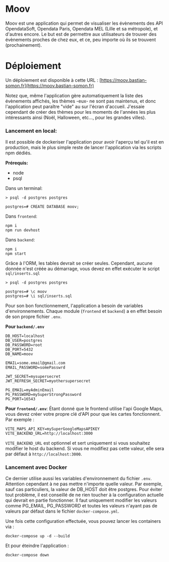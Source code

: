 # Moov

Moov est une application qui permet de visualiser les évènements des API OpendataSoft, Opendata Paris, Opendata MEL (Lille et sa métropole), et d'autres encore. Le but est de permettre aux utilisateurs de trouver des évènements proches de chez eux, et ce, peu importe où ils se trouvent (prochainement). 

# Déploiement

Un déploiement est disponible à cette URL : 
[https://moov.bastian-somon.fr](https://moov.bastian-somon.fr)

Notez que, même l'application gère automatiquement la liste des évènements affichés, les thèmes -eux- ne sont pas maintenus, et donc l'application peut paraître "vide" au sur l'écran d'accueil. J'essaie cependant de créer des thèmes pour les moments de l'années les plus intéressants ainsi (Noël, Halloween, etc..., pour les grandes villes).

### Lancement en local:

Il est possible de dockeriser l'application pour avoir l'aperçu tel qu'il est en production, mais le plus simple reste de lancer l'application via les scripts npm dédiés.

**Prérequis:** 
- node 
- psql

Dans un terminal:
```
> psql -d postgres postgres

postgres=# CREATE DATABASE moov;
```

Dans `frontend`:
```
npm i
npm run devhost
```

Dans `backend`:
```
npm i
npm start
```

Grâce à l'ORM, les tables devrait se créer seules. Cependant, aucune donnée n'est créée au démarrage, vous devez en effet exécuter le script `sql/inserts.sql`

```
> psql -d postgres postgres

postgres=# \c moov
postgres=# \i sql/inserts.sql
```

Pour son bon fonctionnement, l'application a besoin de variables d'environnements. 
Chaque module (`frontend` et `backend`) a en effet besoin de son propre fichier `.env`.

**Pour `backend/.env`**
```
DB_HOST=localhost
DB_USER=postgres
DB_PASSWORD=root
DB_PORT=5432
DB_NAME=moov

EMAIL=some.email@gmail.com
EMAIL_PASSWORD=somePasswrd

JWT_SECRET=mysupersecret
JWT_REFRESH_SECRET=myothersupersecret

PG_EMAIL=myAdminEmail
PG_PASSWORD=mySuperStrongPassword
PG_PORT=16543
```

**Pour `frontend/.env`**:
Étant donné que le frontend utilise l'api Google Maps, vous devez créer votre propre clé d'API pour que les cartes fonctionnent.
Par exemple : 
```
VITE_MAPS_API_KEY=mySuperGoogleMapsAPIKEY
VITE_BACKEND_URL=http://localhost:3000
```

`VITE_BACKEND_URL` est optionnel et sert uniquement si vous souhaitez modifier le host du backend. Si vous ne modifiez pas cette valeur, elle sera par défaut à `http://localhost:3000`.

### Lancement avec Docker

Ce dernier utilise aussi les variables d'environnement du fichier `.env`.
Attention cependant à ne pas mettre n'importe quelle valeur. Par exemple, sauf cas particuliers, la valeur de DB_HOST doit être postgres. Pour éviter tout problème, il est conseillé de ne rien toucher à la configuration actuelle qui devrait en partie fonctionner. Il faut uniquement modifier les valeurs comme PG_EMAIL, PG_PASSWORD et toutes les valeurs n'ayant pas de valeurs par défaut dans le fichier `docker-compose.yml`.

Une fois cette configuration effectuée, vous pouvez lancer les containers via :
```
docker-compose up -d --build
```
Et pour éteindre l'application :
```
docker-compose down 
```
